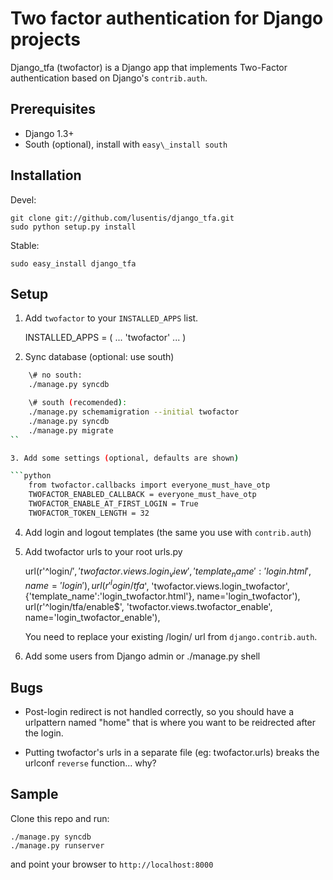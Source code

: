 # Two factor authentication for Django projects #

Django\_tfa (twofactor) is a Django app that implements Two-Factor authentication based on Django's `contrib.auth`.

## Prerequisites ##
- Django 1.3+
- South (optional), install with `easy\_install south`

## Installation ##

Devel:

    git clone git://github.com/lusentis/django_tfa.git
    sudo python setup.py install

Stable:

    sudo easy_install django_tfa

## Setup ##

1. Add `twofactor` to your `INSTALLED_APPS` list.
 
    INSTALLED_APPS = (
        ...
        'twofactor'
        ...
    )

2. Sync database (optional: use south)

```bash
    \# no south:
    ./manage.py syncdb

    \# south (recomended):
    ./manage.py schemamigration --initial twofactor
    ./manage.py syncdb
    ./manage.py migrate
``

3. Add some settings (optional, defaults are shown)

```python
    from twofactor.callbacks import everyone_must_have_otp
    TWOFACTOR_ENABLED_CALLBACK = everyone_must_have_otp
    TWOFACTOR_ENABLE_AT_FIRST_LOGIN = True
    TWOFACTOR_TOKEN_LENGTH = 32
```

4. Add login and logout templates (the same you use with `contrib.auth`)

5. Add twofactor urls to your root urls.py


    url(r'^login/$', 'twofactor.views.login_view', {'template_name':'login.html'}, 
        name='login'),
    url(r'^login/tfa$', 'twofactor.views.login_twofactor', {'template_name':'login_twofactor.html'}, 
        name='login_twofactor'),
    url(r'^login/tfa/enable$', 'twofactor.views.twofactor_enable', 
        name='login_twofactor_enable'),

    You need to replace your existing /login/ url from `django.contrib.auth`.

6. Add some users from Django admin or ./manage.py shell


## Bugs ##

- Post-login redirect is not handled correctly, so you should have a urlpattern named "home" that is where you want to be reidrected after the login.

- Putting twofactor's urls in a separate file (eg: twofactor.urls) breaks the urlconf `reverse` function... why?

## Sample ##
Clone this repo and run:
    
    ./manage.py syncdb
    ./manage.py runserver

and point your browser to `http://localhost:8000` 

